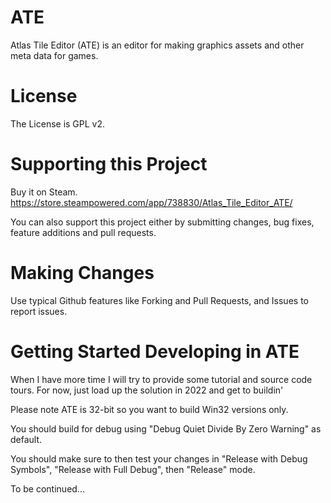 # ATE
Atlas Tile Editor (ATE) is an editor for making graphics assets and other meta data for games.

# License

The License is GPL v2.  

# Supporting this Project

Buy it on Steam.  https://store.steampowered.com/app/738830/Atlas_Tile_Editor_ATE/

You can also support this project either by submitting changes, bug fixes, feature additions and pull requests.

# Making Changes

Use typical Github features like Forking and Pull Requests, and Issues to report issues.

# Getting Started Developing in ATE

When I have more time I will try to provide some tutorial and source code tours.  For now, just load up the solution in 2022 and get to buildin'

Please note ATE is 32-bit so you want to build Win32 versions only.

You should build for debug using "Debug Quiet Divide By Zero Warning" as default. 

You should make sure to then test your changes in "Release with Debug Symbols", "Release with Full Debug", then "Release" mode.

To be continued...
